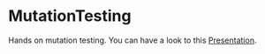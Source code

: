 # MutationTesting
Hands on mutation testing. You can have a look to this [Presentation](https://jtourvieille.github.io/MutationTesting/).
